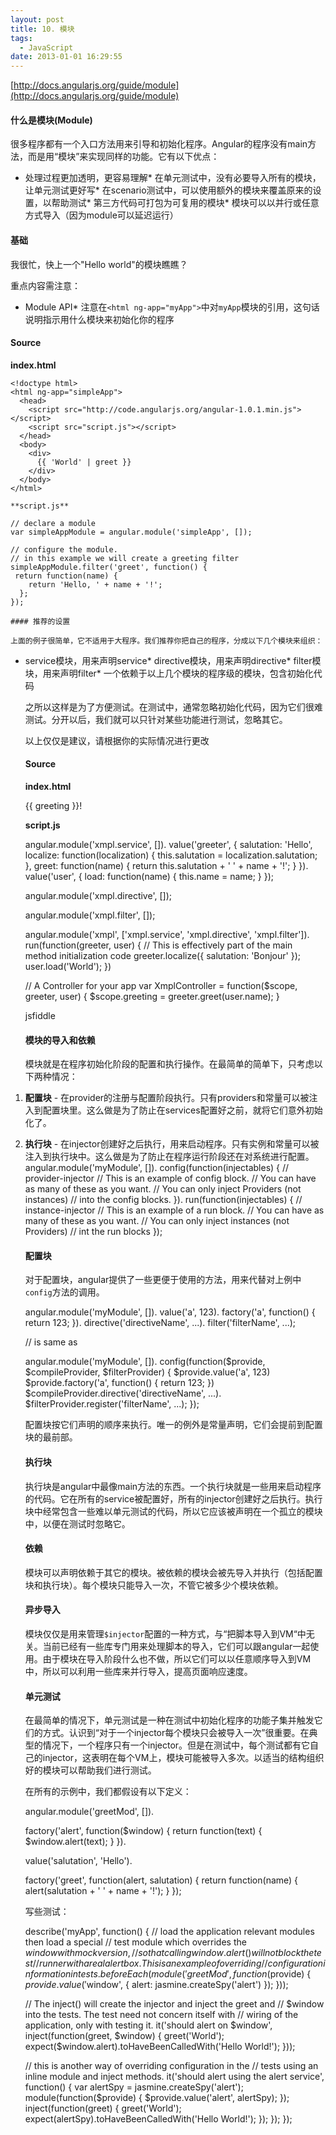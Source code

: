 ```yaml
---
layout: post
title: 10. 模块
tags:
  - JavaScript
date: 2013-01-01 16:29:55
---
```


[http://docs.angularjs.org/guide/module](http://docs.angularjs.org/guide/module)

#### 什么是模块(Module)

很多程序都有一个入口方法用来引导和初始化程序。Angular的程序没有main方法，而是用“模块”来实现同样的功能。它有以下优点：

*   处理过程更加透明，更容易理解*   在单元测试中，没有必要导入所有的模块，让单元测试更好写*   在scenario测试中，可以使用额外的模块来覆盖原来的设置，以帮助测试*   第三方代码可打包为可复用的模块*   模块可以以并行或任意方式导入（因为module可以延迟运行）

#### 基础

我很忙，快上一个"Hello world"的模块瞧瞧？

重点内容需注意：

*   Module API*   注意在`<html ng-app="myApp">`中对`myApp`模块的引用，这句话说明指示用什么模块来初始化你的程序

#### Source

**index.html**

    <!doctype html>
    <html ng-app="simpleApp">
      <head>
        <script src="http://code.angularjs.org/angular-1.0.1.min.js"></script>
        <script src="script.js"></script>
      </head>
      <body>
        <div>
          {{ 'World' | greet }}
        </div>
      </body>
    </html>

    **script.js**

    // declare a module
    var simpleAppModule = angular.module('simpleApp', []);

    // configure the module.
    // in this example we will create a greeting filter
    simpleAppModule.filter('greet', function() {
     return function(name) {
        return 'Hello, ' + name + '!';
      };
    });

    #### 推荐的设置

    上面的例子很简单，它不适用于大程序。我们推荐你把自己的程序，分成以下几个模块来组织：

*   service模块，用来声明service*   directive模块，用来声明directive*   filter模块，用来声明filter*   一个依赖于以上几个模块的程序级的模块，包含初始化代码

    之所以这样是为了方便测试。在测试中，通常忽略初始化代码，因为它们很难测试。分开以后，我们就可以只针对某些功能进行测试，忽略其它。

    以上仅仅是建议，请根据你的实际情况进行更改

    #### Source

    **index.html**

    <!doctype html>
    <html ng-app="xmpl">
      <head>
        <script src="http://code.angularjs.org/angular-1.0.1.min.js"></script>
        <script src="script.js"></script>
      </head>
      <body>
        <div ng-controller="XmplController">
          {{ greeting }}!
        </div>
      </body>
    </html>

    **script.js**

    angular.module('xmpl.service', []).
      value('greeter', {
        salutation: 'Hello',
        localize: function(localization) {
          this.salutation = localization.salutation;
        },
        greet: function(name) {
          return this.salutation + ' ' + name + '!';
        }
      }).
      value('user', {
        load: function(name) {
          this.name = name;
        }
      });

    angular.module('xmpl.directive', []);

    angular.module('xmpl.filter', []);

    angular.module('xmpl', ['xmpl.service', 'xmpl.directive', 'xmpl.filter']).
      run(function(greeter, user) {
        // This is effectively part of the main method initialization code
        greeter.localize({
          salutation: 'Bonjour'
        });
        user.load('World');
      })

    // A Controller for your app
    var XmplController = function($scope, greeter, user) {
      $scope.greeting = greeter.greet(user.name);
    }

    jsfiddle

    #### 模块的导入和依赖

    模块就是在程序初始化阶段的配置和执行操作。在最简单的简单下，只考虑以下两种情况：

1.  **配置块** - 在provider的注册与配置阶段执行。只有providers和常量可以被注入到配置块里。这么做是为了防止在services配置好之前，就将它们意外初始化了。
2.  **执行块** - 在injector创建好之后执行，用来启动程序。只有实例和常量可以被注入到执行块中。这么做是为了防止在程序运行阶段还在对系统进行配置。
    angular.module('myModule', []).
      config(function(injectables) { // provider-injector
        // This is an example of config block.
        // You can have as many of these as you want.
        // You can only inject Providers (not instances)
        // into the config blocks.
      }).
      run(function(injectables) { // instance-injector
        // This is an example of a run block.
        // You can have as many of these as you want.
        // You can only inject instances (not Providers)
        // int the run blocks
      });

    #### 配置块

    对于配置块，angular提供了一些更便于使用的方法，用来代替对上例中`config`方法的调用。

    angular.module('myModule', []).
      value('a', 123).
      factory('a', function() { return 123; }).
      directive('directiveName', ...).
      filter('filterName', ...);

    // is same as

    angular.module('myModule', []).
      config(function($provide, $compileProvider, $filterProvider) {
        $provide.value('a', 123)
        $provide.factory('a', function() { return 123; })
        $compileProvider.directive('directiveName', ...).
        $filterProvider.register('filterName', ...);
      });

    配置块按它们声明的顺序来执行。唯一的例外是常量声明，它们会提前到配置块的最前部。

    #### 执行块

    执行块是angular中最像main方法的东西。一个执行块就是一些用来启动程序的代码。它在所有的service被配置好，所有的injector创建好之后执行。执行块中经常包含一些难以单元测试的代码，所以它应该被声明在一个孤立的模块中，以便在测试时忽略它。

    #### 依赖

    模块可以声明依赖于其它的模块。被依赖的模块会被先导入并执行（包括配置块和执行块）。每个模块只能导入一次，不管它被多少个模块依赖。

    #### 异步导入

    模块仅仅是用来管理`$injector`配置的一种方式，与“把脚本导入到VM“中无关。当前已经有一些库专门用来处理脚本的导入，它们可以跟angular一起使用。由于模块在导入阶段什么也不做，所以它们可以以任意顺序导入到VM中，所以可以利用一些库来并行导入，提高页面响应速度。

    #### 单元测试

    在最简单的情况下，单元测试是一种在测试中初始化程序的功能子集并触发它们的方式。认识到“对于一个injector每个模块只会被导入一次”很重要。在典型的情况下，一个程序只有一个injector。但是在测试中，每个测试都有它自己的injector，这表明在每个VM上，模块可能被导入多次。以适当的结构组织好的模块可以帮助我们进行测试。

    在所有的示例中，我们都假设有以下定义：

    angular.module('greetMod', []).

      factory('alert', function($window) {
        return function(text) {
          $window.alert(text);
        }
      }).

      value('salutation', 'Hello').

      factory('greet', function(alert, salutation) {
        return function(name) {
          alert(salutation + ' ' + name + '!');
        }
      });

    写些测试：

    describe('myApp', function() {
      // load the application relevant modules then load a special
      // test module which overrides the $window with mock version,
      // so that calling window.alert() will not block the test
      // runner with a real alert box. This is an example of overriding
      // configuration information in tests.
      beforeEach(module('greetMod', function($provide) {
        $provide.value('$window', {
          alert: jasmine.createSpy('alert')
        });
      }));

      // The inject() will create the injector and inject the greet and
      // $window into the tests. The test need not concern itself with
      // wiring of the application, only with testing it.
      it('should alert on $window', inject(function(greet, $window) {
        greet('World');
        expect($window.alert).toHaveBeenCalledWith('Hello World!');
      }));

      // this is another way of overriding configuration in the
      // tests using an inline module and inject methods.
      it('should alert using the alert service', function() {
        var alertSpy = jasmine.createSpy('alert');
        module(function($provide) {
          $provide.value('alert', alertSpy);
        });
        inject(function(greet) {
          greet('World');
          expect(alertSpy).toHaveBeenCalledWith('Hello World!');
        });
      });
    });